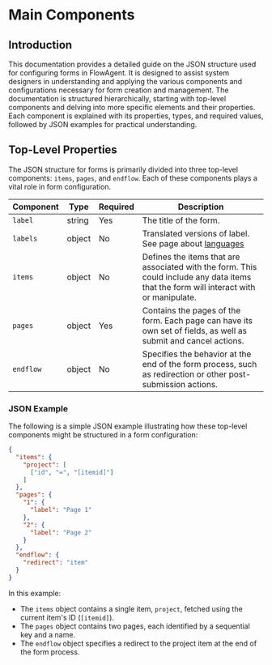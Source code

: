 # Main Components

## Introduction

This documentation provides a detailed guide on the JSON structure used for configuring forms in FlowAgent. It is designed to assist system designers in understanding and applying the various components and configurations necessary for form creation and management. The documentation is structured hierarchically, starting with top-level components and delving into more specific elements and their properties. Each component is explained with its properties, types, and required values, followed by JSON examples for practical understanding.

## Top-Level Properties

The JSON structure for forms is primarily divided into three top-level components: `items`, `pages`, and `endflow`. Each of these components plays a vital role in form configuration.

| Component | Type   | Required | Description |
|-----------|--------|----------|-------------|
| `label`   | string | Yes      | The title of the form. |
| `labels`  | object | No      | Translated versions of label. See page about [languages](/docs/mics/languages) |
| `items`   | object | No       | Defines the items that are associated with the form. This could include any data items that the form will interact with or manipulate. |
| `pages`   | object | Yes      | Contains the pages of the form. Each page can have its own set of fields, as well as submit and cancel actions. |
| `endflow` | object | No       | Specifies the behavior at the end of the form process, such as redirection or other post-submission actions. |

### JSON Example

The following is a simple JSON example illustrating how these top-level components might be structured in a form configuration:

```json
{
  "items": {
    "project": [
      ["id", "=", "[itemid]"]
    ]
  },
  "pages": {
    "1": {
      "label": "Page 1"
    },
    "2": {
      "label": "Page 2"
    }
  },
  "endflow": {
    "redirect": "item"
  }
}
```

In this example:
- The `items` object contains a single item, `project`, fetched using the current item's ID (`[itemid]`).
- The `pages` object contains two pages, each identified by a sequential key and a name.
- The `endflow` object specifies a redirect to the project item at the end of the form process.
